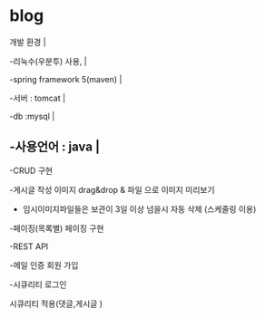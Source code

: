 # blog                    
개발 환경                       |

-리눅수(우분투) 사용,             |

-spring framework 5(maven)    |

-서버 : tomcat                 |

-db :mysql                    |

-사용언어 : java                |
-------------------------------
-CRUD 구현

-게시글 작성 이미지 drag&drop & 파일 으로 이미지 미리보기 

- 임시이미지파일들은 보관이 3일 이상 넘을시 자동 삭제 (스케줄링 이용) 

-페이징(목록별) 페이징 구현

-REST API 

-메일 인증 회원 가입 

-시큐리티 로그인 

 시큐리티 적용(댓글,게시글 )

